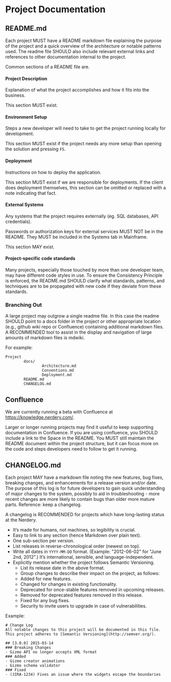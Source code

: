 # Project Documentation

## README.md

Each project MUST have a README markdown file explaining the purpose of the
project and a quick overview of the architecture or notable patterns used.  The
readme file SHOULD also include relevant external links and references to other
documentation internal to the project.

Common sections of a README file are.

#### Project Description

Explanation of what the project accomplishes and how it fits into the business.

This section MUST exist.

#### Environment Setup

Steps a new developer will need to take to get the project running locally for
development.

This section MUST exist if the project needs any more setup than opening the
solution and pressing `F5`.

#### Deployment

Instructions on how to deploy the application.

This section MUST exist if we are responsible for deployments. If the client
does deployment themselves, this section can be omitted or replaced with a note
indicating that fact.

#### External Systems

Any systems that the project requires externally (eg. SQL databases, API
credentials).

Passwords or authorization keys for external services MUST NOT be in the README.
They MUST be included in the Systems tab in Mainframe.

This section MAY exist.

#### Project-specific code standards

Many projects, especially those touched by more than one developer team, may
have different code styles in use.  To ensure the Consistency Principle is
enforced, the README.md SHOULD clarify what standards, patterns, and techniques
are to be propagated with new code if they deviate from these standards.

### Branching Out

A large project may outgrow a single readme file.  In this case the readme
SHOULD point to a docs folder in the project or other appropriate location
(e.g., github wiki repo or Confluence) containing additional markdown files.  A
RECOMMENDED tool to assist in the display and navigation of large amounts of
markdown files is mdwiki.

For example:

```
Project
        docs/
                Architecture.md
                Conventions.md
                Deployment.md
        README.md
        CHANGELOG.md
```

## Confluence

We are currently running a beta with Confluence at
https://knowledge.nerdery.com/.

Larger or longer running projects may find it useful to keep supporting
documentation in Confluence. If you are using confluence, you SHOULD include a
link to the Space in the README. You MUST still maintain the README document
within the project structure, but it can focus more on the code and steps
developers need to follow to get it running.

## CHANGELOG.md

Each project MAY have a markdown file noting the new features, bug fixes,
breaking changes, and enhancements for a release version and/or date.  The
purpose of this log is for future developers to gain quick understanding of
major changes to the system, possibly to aid in troubleshooting - more recent
changes are more likely to contain bugs than older more mature parts.
Reference: keep a changelog.

A changelog is RECOMMENDED for projects which have long-lasting status at the
Nerdery.

* It’s made for humans, not machines, so legibility is crucial.
* Easy to link to any section (hence Markdown over plain text).
* One sub-section per version.
* List releases in reverse-chronological order (newest on top).
* Write all dates in `YYYY-MM-DD` format. (Example: "2012-06-02" for "June 2nd,
  2012".) It’s international, sensible, and language-independent.
* Explicitly mention whether the project follows Semantic Versioning.
    * List its release date in the above format.
    * Group changes to describe their impact on the project, as follows:
    * Added for new features.
    * Changed for changes in existing functionality.
    * Deprecated for once-stable features removed in upcoming releases.
    * Removed for deprecated features removed in this release.
    * Fixed for any bug fixes.
    * Security to invite users to upgrade in case of vulnerabilities.

Example:

```
# Change Log
All notable changes to this project will be documented in this file.
This project adheres to [Semantic Versioning](http://semver.org/).

## [3.0.0] 2015-03-14
### Breaking Changes
- Gizmo API no longer accepts XML format
### Added
- Gizmo creator animations
- Gizmo schema validator
### Fixed
- (JIRA-1234) Fixes an issue where the widgets escape the boundaries
```